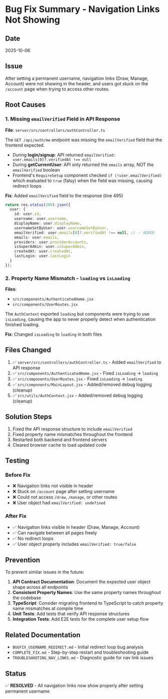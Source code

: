 # Bug Fix Summary - Navigation Links Not Showing

## Date
2025-10-06

## Issue
After setting a permanent username, navigation links (Draw, Manage, Account) were not showing in the header, and users got stuck on the `/account` page when trying to access other routes.

## Root Causes

### 1. Missing `emailVerified` Field in API Response
**File**: `server/src/controllers/authController.ts`

The `GET /api/auth/me` endpoint was missing the `emailVerified` field that the frontend expected.

- During **login/signup**: API returned `emailVerified: user.emails[0]?.verifiedAt !== null`
- During **getCurrentUser**: API only returned the `emails` array, NOT the `emailVerified` boolean
- Frontend's `RequireSetup` component checked `if (!user.emailVerified)` which evaluated to `true` (falsy) when the field was missing, causing redirect loops

**Fix**: Added `emailVerified` field to the response (line 495)

```typescript
return res.status(200).json({
  user: {
    id: user.id,
    username: user.username,
    displayName: user.displayName,
    usernameSetByUser: user.usernameSetByUser,
    emailVerified: user.emails[0]?.verifiedAt !== null, // ✅ ADDED
    emails: user.emails,
    providers: user.providerAccounts,
    isSuperAdmin: user.isSuperAdmin,
    createdAt: user.createdAt,
    lastLogin: user.lastLogin
  }
});
```

### 2. Property Name Mismatch - `loading` vs `isLoading`
**Files**: 
- `src/components/AuthenticatedHome.jsx`
- `src/components/UserRoutes.jsx`

The `AuthContext` exported `loading` but components were trying to use `isLoading`, causing the app to never properly detect when authentication finished loading.

**Fix**: Changed `isLoading` to `loading` in both files

## Files Changed

1. ✅ `server/src/controllers/authController.ts` - Added `emailVerified` to API response
2. ✅ `src/components/AuthenticatedHome.jsx` - Fixed `isLoading` → `loading`
3. ✅ `src/components/UserRoutes.jsx` - Fixed `isLoading` → `loading`
4. ✅ `src/components/MainLayout.jsx` - Added/removed debug logging (cleanup)
5. ✅ `src/utils/AuthContext.jsx` - Added/removed debug logging (cleanup)

## Solution Steps

1. Fixed the API response structure to include `emailVerified`
2. Fixed property name mismatches throughout the frontend
3. Restarted both backend and frontend servers
4. Cleared browser cache to load updated code

## Testing

### Before Fix
- ❌ Navigation links not visible in header
- ❌ Stuck on `/account` page after setting username
- ❌ Could not access `/draw`, `/manage`, or other routes
- ❌ User object had `emailVerified: undefined`

### After Fix
- ✅ Navigation links visible in header (Draw, Manage, Account)
- ✅ Can navigate between all pages freely
- ✅ No redirect loops
- ✅ User object properly includes `emailVerified: true/false`

## Prevention

To prevent similar issues in the future:

1. **API Contract Documentation**: Document the expected user object shape across all endpoints
2. **Consistent Property Names**: Use the same property names throughout the codebase
3. **TypeScript**: Consider migrating frontend to TypeScript to catch property name mismatches at compile time
4. **Unit Tests**: Add tests that verify API response structures
5. **Integration Tests**: Add E2E tests for the complete user setup flow

## Related Documentation

- `BUGFIX_USERNAME_REDIRECT.md` - Initial redirect loop bug analysis
- `COMPLETE_FIX.md` - Step-by-step restart and troubleshooting guide
- `TROUBLESHOOTING_NAV_LINKS.md` - Diagnostic guide for nav link issues

## Status

✅ **RESOLVED** - All navigation links now show properly after setting permanent username
